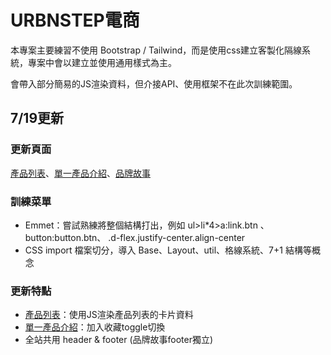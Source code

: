 <h1>URBNSTEP電商</h1>
<p>本專案主要練習不使用 Bootstrap / Tailwind，而是使用css建立客製化隔線系統，專案中會以建立並使用通用樣式為主。</p>
<p>會帶入部分簡易的JS渲染資料，但介接API、使用框架不在此次訓練範圍。</p>
<h2>7/19更新</h2>
<h3>更新頁面</h3>
<p><a href="https://satarkuo.github.io/URBNSTEP/productList.html" target="_blank">產品列表</a>、<a href="https://satarkuo.github.io/URBNSTEP/product.html" target="_blank">單一產品介紹</a>、<a href="https://satarkuo.github.io/URBNSTEP/brandStory.html" target="_blank">品牌故事</a></p>
<h3>訓練菜單</h3>
<ul>
  <li>Emmet：嘗試熟練將整個結構打出，例如 ul>li*4>a:link.btn 、 button:button.btn、 .d-flex.justify-center.align-center</li>
  <li>CSS import 檔案切分，導入 Base、Layout、util、格線系統、7+1 結構等概念</li>
</ul>
<h3>更新特點</h3>
<ul>
  <li><a href="https://satarkuo.github.io/URBNSTEP/productList.html" target="_blank">產品列表</a>：使用JS渲染產品列表的卡片資料</li>
  <li><a href="https://satarkuo.github.io/URBNSTEP/product.html" target="_blank">單一產品介紹</a>：加入收藏toggle切換</li>
  <li>全站共用 header & footer (品牌故事footer獨立)</li>
</ul>
